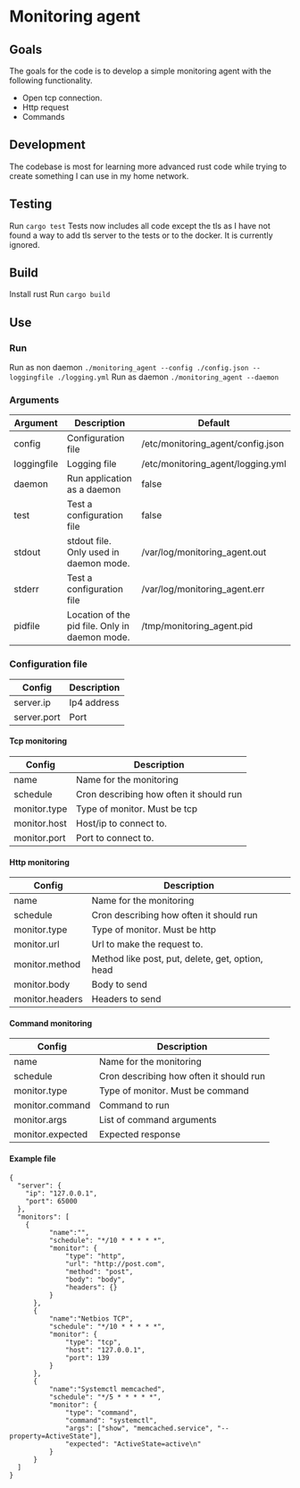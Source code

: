 # Monitoring agent

## Goals

The goals for the code is to develop a simple monitoring agent with the following functionality.
- Open tcp connection.
- Http request
- Commands

## Development

The codebase is most for learning more advanced rust code while trying to create something I can use in my home network.

## Testing
Run `cargo test`
Tests now includes all code except the tls as I have not found a way to add tls server to the tests or to the docker. It is currently ignored.

## Build

Install rust
Run `cargo build`

## Use

### Run

Run as non daemon `./monitoring_agent --config ./config.json --loggingfile ./logging.yml`
Run as daemon `./monitoring_agent --daemon`

### Arguments
| Argument  | Description | Default | 
| ------------- | ------------- | ------------- |
| config | Configuration file | /etc/monitoring_agent/config.json | 
| loggingfile | Logging file | /etc/monitoring_agent/logging.yml |
| daemon | Run application as a daemon  | false | 
| test | Test a configuration file | false | 
| stdout | stdout file. Only used in daemon mode. | /var/log/monitoring_agent.out | 
| stderr | Test a configuration file | /var/log/monitoring_agent.err | 
| pidfile | Location of the pid file. Only in daemon mode. | /tmp/monitoring_agent.pid |

### Configuration file

| Config  | Description | 
| ------------- | ------------- |
| server.ip | Ip4 address | 
| server.port | Port | 

#### Tcp monitoring

| Config  | Description | 
| ------------- | ------------- |
| name | Name for the monitoring | 
| schedule | Cron describing how often it should run | 
| monitor.type | Type of monitor. Must be tcp | 
| monitor.host | Host/ip to connect to. | 
| monitor.port | Port to connect to. | 

#### Http monitoring

| Config  | Description | 
| ------------- | ------------- |
| name | Name for the monitoring | 
| schedule | Cron describing how often it should run | 
| monitor.type | Type of monitor. Must be http | 
| monitor.url | Url to make the request to. | 
| monitor.method | Method like post, put, delete, get, option, head | 
| monitor.body | Body to send | 
| monitor.headers | Headers to send | 

#### Command monitoring

| Config  | Description | 
| ------------- | ------------- |
| name | Name for the monitoring | 
| schedule | Cron describing how often it should run | 
| monitor.type | Type of monitor. Must be command | 
| monitor.command | Command to run | 
| monitor.args | List of command arguments | 
| monitor.expected | Expected response | 

#### Example file

```
{
  "server": {
    "ip": "127.0.0.1",
    "port": 65000
  },
  "monitors": [
    {
          "name":"",
          "schedule": "*/10 * * * * *",
          "monitor": {
              "type": "http",
              "url": "http://post.com",
              "method": "post",
              "body": "body",
              "headers": {}
          }
      },
      {
          "name":"Netbios TCP",
          "schedule": "*/10 * * * * *",
          "monitor": {
              "type": "tcp",
              "host": "127.0.0.1",
              "port": 139
          }
      },
      {
          "name":"Systemctl memcached",
          "schedule": "*/5 * * * * *",
          "monitor": {
              "type": "command",
              "command": "systemctl",
              "args": ["show", "memcached.service", "--property=ActiveState"],
              "expected": "ActiveState=active\n"
          }
      }
  ]
}
```
